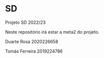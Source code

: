 # SD
Projeto SD 2022/23


Neste repositório irá estar a meta2 do projeto.




Duarte Rosa 2020226658


Tomás Ferreira 2019224786
